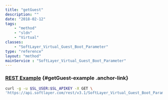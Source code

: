 ```yaml
---
title: "getGuest"
description: ""
date: "2018-02-12"
tags:
    - "method"
    - "sldn"
    - "Virtual"
classes:
    - "SoftLayer_Virtual_Guest_Boot_Parameter"
type: "reference"
layout: "method"
mainService : "SoftLayer_Virtual_Guest_Boot_Parameter"
---
```


### [REST Example](#getGuest-example) <a href="/article/rest/"><i class="fas fa-question"></i></a> {#getGuest-example .anchor-link} 
```bash
curl -g -u $SL_USER:$SL_APIKEY -X GET \
'https://api.softlayer.com/rest/v3.1/SoftLayer_Virtual_Guest_Boot_Parameter/{SoftLayer_Virtual_Guest_Boot_ParameterID}/getGuest'
```
